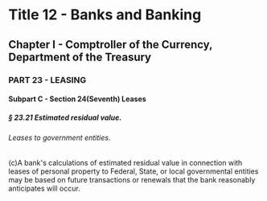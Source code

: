 
# Title 12 - Banks and Banking
## Chapter I - Comptroller of the Currency, Department of the Treasury
### PART 23 - LEASING
#### Subpart C - Section 24(Seventh) Leases
##### § 23.21 Estimated residual value.
###### Leases to government entities.

(c)A bank's calculations of estimated residual value in connection with leases of personal property to Federal, State, or local governmental entities may be based on future transactions or renewals that the bank reasonably anticipates will occur.
